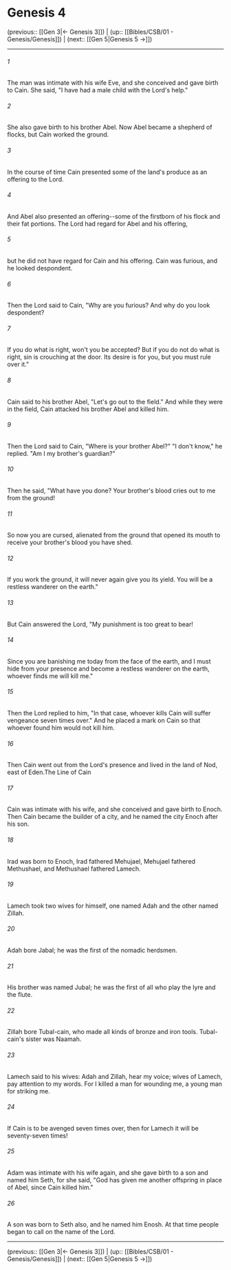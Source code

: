 # Genesis 4

(previous:: [[Gen 3|← Genesis 3]]) | (up:: [[Bibles/CSB/01 - Genesis/Genesis]]) | (next:: [[Gen 5|Genesis 5 →]])

***


###### 1 
The man was intimate with his wife Eve, and she conceived and gave birth to Cain. She said, "I have had a male child with the Lord's help." 

###### 2 
She also gave birth to his brother Abel. Now Abel became a shepherd of flocks, but Cain worked the ground. 

###### 3 
In the course of time Cain presented some of the land's produce as an offering to the Lord. 

###### 4 
And Abel also presented an offering--some of the firstborn of his flock and their fat portions. The Lord had regard for Abel and his offering, 

###### 5 
but he did not have regard for Cain and his offering. Cain was furious, and he looked despondent. 

###### 6 
Then the Lord said to Cain, "Why are you furious? And why do you look despondent? 

###### 7 
If you do what is right, won't you be accepted? But if you do not do what is right, sin is crouching at the door. Its desire is for you, but you must rule over it." 

###### 8 
Cain said to his brother Abel, "Let's go out to the field." And while they were in the field, Cain attacked his brother Abel and killed him. 

###### 9 
Then the Lord said to Cain, "Where is your brother Abel?" "I don't know," he replied. "Am I my brother's guardian?" 

###### 10 
Then he said, "What have you done? Your brother's blood cries out to me from the ground! 

###### 11 
So now you are cursed, alienated from the ground that opened its mouth to receive your brother's blood you have shed. 

###### 12 
If you work the ground, it will never again give you its yield. You will be a restless wanderer on the earth." 

###### 13 
But Cain answered the Lord, "My punishment is too great to bear! 

###### 14 
Since you are banishing me today from the face of the earth, and I must hide from your presence and become a restless wanderer on the earth, whoever finds me will kill me." 

###### 15 
Then the Lord replied to him, "In that case, whoever kills Cain will suffer vengeance seven times over." And he placed a mark on Cain so that whoever found him would not kill him. 

###### 16 
Then Cain went out from the Lord's presence and lived in the land of Nod, east of Eden.The Line of Cain 

###### 17 
Cain was intimate with his wife, and she conceived and gave birth to Enoch. Then Cain became the builder of a city, and he named the city Enoch after his son. 

###### 18 
Irad was born to Enoch, Irad fathered Mehujael, Mehujael fathered Methushael, and Methushael fathered Lamech. 

###### 19 
Lamech took two wives for himself, one named Adah and the other named Zillah. 

###### 20 
Adah bore Jabal; he was the first of the nomadic herdsmen. 

###### 21 
His brother was named Jubal; he was the first of all who play the lyre and the flute. 

###### 22 
Zillah bore Tubal-cain, who made all kinds of bronze and iron tools. Tubal-cain's sister was Naamah. 

###### 23 
Lamech said to his wives: Adah and Zillah, hear my voice; wives of Lamech, pay attention to my words. For I killed a man for wounding me, a young man for striking me. 

###### 24 
If Cain is to be avenged seven times over, then for Lamech it will be seventy-seven times! 

###### 25 
Adam was intimate with his wife again, and she gave birth to a son and named him Seth, for she said, "God has given me another offspring in place of Abel, since Cain killed him." 

###### 26 
A son was born to Seth also, and he named him Enosh. At that time people began to call on the name of the Lord.

***

(previous:: [[Gen 3|← Genesis 3]]) | (up:: [[Bibles/CSB/01 - Genesis/Genesis]]) | (next:: [[Gen 5|Genesis 5 →]])
